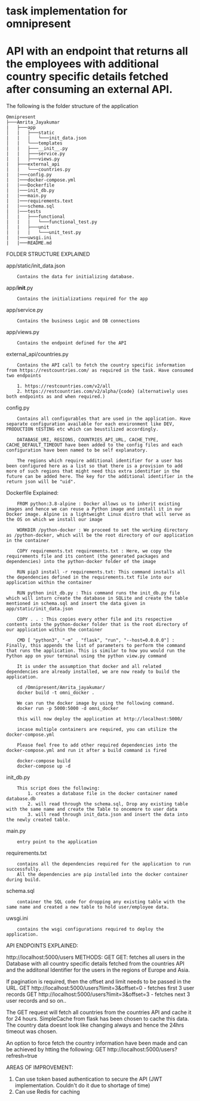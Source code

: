 # task implementation for omnipresent
# API with an endpoint that returns all the employees with additional country specific details fetched after consuming an external API.

The following is the folder structure of the application

```
Omnipresent
├───Amrita_Jayakumar
|   ├───app
│   |   ├───static
|   |   |   └───init_data.json
│   |   └───templates
|   |   ├───__init__.py
|   |   ├───service.py
|   |   ├───views.py
|   ├───external_api
|   |   └───countries.py
|   |───config.py
|   |───docker-compose.yml
|   |───Dockerfile
|   |───init_db.py
|   |───main.py
|   |───requirements.text
|   |───schema.sql
|   |───tests
│   |   ├───functional
|   |   |   └───functional_test.py
│   |   ├───unit
|   |   |   └───unit_test.py
|   |───uwsgi.ini
|   |───README.md
```

FOLDER STRUCTURE EXPLAINED

   app/static/init_data.json

        Contains the data for initializing database.

   app/__init__.py

        Contains the initializations required for the app

   app/service.py

        Contains the business Logic and DB connections

   app/views.py

        Contains the endpoint defined for the API

   external_api/countries.py

        Contains the API call to fetch the country specific information from https://restcountries.com/ as required in the task. Have consumed two endpoints

        1. https://restcountries.com/v2/all
        2. https://restcountries.com/v2/alpha/{code} (alternatively uses both endpoints as and when required.)


   config.py

        Contains all configurables that are used in the application. Have separate configuration available for each environment like DEV, PRODUCTION tESTING etc which can beustilized accordingly.
        
        DATABASE_URI, REGIONS, COUNTRIES_API_URL, CACHE_TYPE, CACHE_DEFAULT_TIMEOUT have been added to the config files and each configuration have been named to be self explanatory.

        The regions which require additional identifier for a user has been configured here as a list so that there is a provision to add more of such regions that might need this extra identifier in the future can be added here. The key for the additional identifier in the return json will be "uid".

   Dockerfile Explained:

        FROM python:3.8-alpine : Docker allows us to inherit existing images and hence we can reuse a Python image and install it in our Docker image. Alpine is a lightweight Linux distro that will serve as the OS on which we install our image

        WORKDIR /python-docker : We proceed to set the working directory as /python-docker, which will be the root directory of our application in the container

        COPY requirements.txt requirements.txt : Here, we copy the requirements file and its content (the generated packages and dependencies) into the python-docker folder of the image

        RUN pip3 install -r requirements.txt: This command installs all the dependencies defined in the requirements.txt file into our application within the container

        RUN python init_db.py : This command runs the init_db.py file which will inturn create the database in SQLite and create the table mentioned in schema.sql and insert the data given in app/static/init_data.json

        COPY . . : This copies every other file and its respective contents into the python-docker folder that is the root directory of our application within the container

        CMD [ "python3", "-m" , "flask", "run", "--host=0.0.0.0"] : Finally, this appends the list of parameters to perform the command that runs the application. This is similar to how you would run the Python app on your terminal using the python view.py command

        It is under the assumption that docker and all related dependencies are already installed, we are now ready to build the application.

        cd /Omnipresent/Amrita_jayakumar/
        docker build -t omni_docker .

        We can run the docker image by using the following command.
        docker run -p 5000:5000 -d omni_docker 

        this will now deploy the application at http://localhost:5000/

        incase multiple containers are required, you can utilize the docker-compose.yml

        Please feel free to add other required dependencies into the docker-compose.yml and run it after a build command is fired

        docker-compose build
        docker-compose up -d

   init_db.py

        This script does the following:
            1. creates a database file in the docker container named database.db
            2. will read through the schema.sql, Drop any existing table with the same name and create the Table to oncemore to user data
            3. will read through init_data.json and insert the data into the newly created table.

   main.py

        entry point to the application

   requirements.txt

        contains all the dependencies required for the application to run successfully.
        All the dependencies are pip installed into the docker container during build.

   schema.sql

        container the SQL code for dropping any existing table with the same name and created a new table to hold user/employee data.

   uwsgi.ini

        contains the wsgi configurations required to deploy the application.


API ENDPOINTS EXPLAINED:

http://localhost:5000/users
METHODS: GET
GET:
    fetches all users in the Database with all country specific details fetched from the countries API and the additonal Identifier for the users in the regions of Europe and Asia.

   If pagination is required, then the offset and limit needs to be passed in the URL.
    GET http://localhost:5000/users?limit=3&offset=0 - fetches first 3 user records
    GET http://localhost:5000/users?limit=3&offset=3 - fetches next 3 user records and so on..

   The GET request will fetch all countries from the countries API and cache it for 24 hours. SimpleCache from flask has been chosen to cache this data.  The country data doesnt look like changing always and hence the 24hrs timeout was chosen.

   An option to force fetch the country information have been made and can be achieved by htting the following:
    GET http://localhost:5000/users?refresh=true

AREAS OF IMPROVEMENT:

1. Can use token based authentication to secure the API (JWT implementation. Couldn't do it due to shortage of time)
2. Can use Redis for caching




